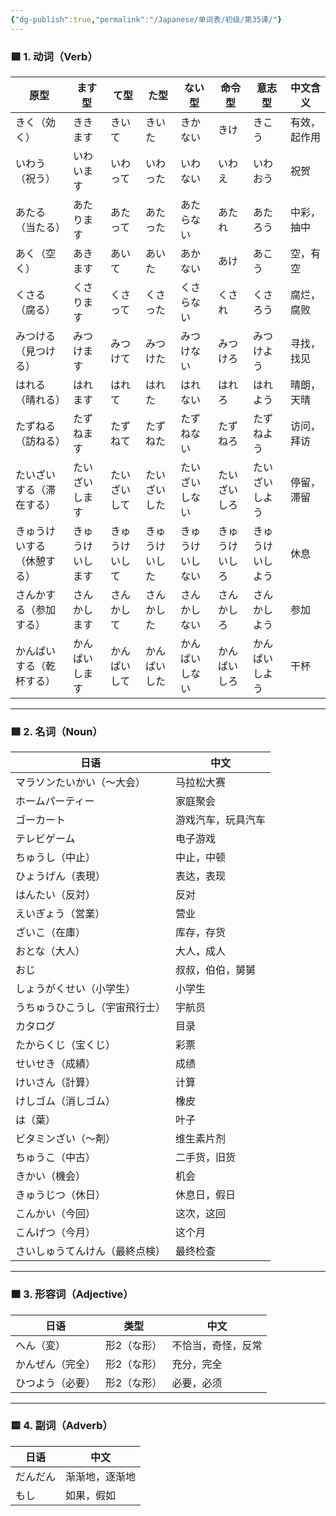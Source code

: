 ```yaml
---
{"dg-publish":true,"permalink":"/Japanese/单词表/初级/第35课/"}
---
```


### 🟦 1. 动词（Verb）

|原型|ます型|て型|た型|ない型|命令型|意志型|中文含义|
|---|---|---|---|---|---|---|---|
|きく（効く）|ききます|きいて|きいた|きかない|きけ|きこう|有效，起作用|
|いわう（祝う）|いわいます|いわって|いわった|いわない|いわえ|いわおう|祝贺|
|あたる（当たる）|あたります|あたって|あたった|あたらない|あたれ|あたろう|中彩，抽中|
|あく（空く）|あきます|あいて|あいた|あかない|あけ|あこう|空，有空|
|くさる（腐る）|くさります|くさって|くさった|くさらない|くされ|くさろう|腐烂，腐败|
|みつける（見つける）|みつけます|みつけて|みつけた|みつけない|みつけろ|みつけよう|寻找，找见|
|はれる（晴れる）|はれます|はれて|はれた|はれない|はれろ|はれよう|晴朗，天晴|
|たずねる（訪ねる）|たずねます|たずねて|たずねた|たずねない|たずねろ|たずねよう|访问，拜访|
|たいざいする（滞在する）|たいざいします|たいざいして|たいざいした|たいざいしない|たいざいしろ|たいざいしよう|停留，滞留|
|きゅうけいする（休憩する）|きゅうけいします|きゅうけいして|きゅうけいした|きゅうけいしない|きゅうけいしろ|きゅうけいしよう|休息|
|さんかする（参加する）|さんかします|さんかして|さんかした|さんかしない|さんかしろ|さんかしよう|参加|
|かんぱいする（乾杯する）|かんぱいします|かんぱいして|かんぱいした|かんぱいしない|かんぱいしろ|かんぱいしよう|干杯|

---

### 🟩 2. 名词（Noun）

|日语|中文|
|---|---|
|マラソンたいかい（～大会）|马拉松大赛|
|ホームパーティー|家庭聚会|
|ゴーカート|游戏汽车，玩具汽车|
|テレビゲーム|电子游戏|
|ちゅうし（中止）|中止，中顿|
|ひょうげん（表現）|表达，表现|
|はんたい（反対）|反对|
|えいぎょう（営業）|营业|
|ざいこ（在庫）|库存，存货|
|おとな（大人）|大人，成人|
|おじ|叔叔，伯伯，舅舅|
|しょうがくせい（小学生）|小学生|
|うちゅうひこうし（宇宙飛行士）|宇航员|
|カタログ|目录|
|たからくじ（宝くじ）|彩票|
|せいせき（成績）|成绩|
|けいさん（計算）|计算|
|けしゴム（消しゴム）|橡皮|
|は（葉）|叶子|
|ビタミンざい（～剤）|维生素片剂|
|ちゅうこ（中古）|二手货，旧货|
|きかい（機会）|机会|
|きゅうじつ（休日）|休息日，假日|
|こんかい（今回）|这次，这回|
|こんげつ（今月）|这个月|
|さいしゅうてんけん（最終点検）|最终检查|

---

### 🟧 3. 形容词（Adjective）

|日语|类型|中文|
|---|---|---|
|へん（変）|形2（な形）|不恰当，奇怪，反常|
|かんぜん（完全）|形2（な形）|充分，完全|
|ひつよう（必要）|形2（な形）|必要，必须|

---

### 🟨 4. 副词（Adverb）

|日语|中文|
|---|---|
|だんだん|渐渐地，逐渐地|
|もし|如果，假如|
